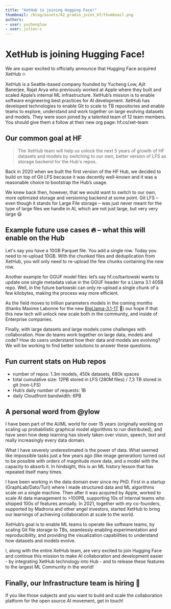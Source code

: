 ```yaml
---
title: "XetHub is joining Hugging Face!"
thumbnail: /blog/assets/42_gradio_joins_hf/thumbnail.png
authors:
- user: yuchenglow
- user: julien-c
---
```


# XetHub is joining Hugging Face!

We are super excited to officially announce that Hugging Face acquired XetHub 🔥

XetHub is a Seattle-based company founded by Yucheng Low, Ajit Banerjee, Rajat Arya who previously worked at Apple where they built and scaled Apple’s internal ML infrastructure. XetHub’s mission is to enable software engineering best practices for AI development. XetHub has developed technologies to enable Git to scale to TB repositories and enable teams to explore, understand and work together on large evolving datasets and models. They were soon joined by a talented team of 12 team members. You should give them a follow at their new org page: hf.co/xet-team

## Our common goal at HF

> The XetHub team will help us unlock the next 5 years of growth of HF datasets and models by switching to our own, better version of LFS as storage backend for the Hub's repos.

Back in 2020 when we built the first version of the HF Hub, we decided to build on top of Git LFS because it was decently well-known and it was a reasonable choice to bootstrap the Hub’s usage.

We knew back then, however, that we would want to switch to our own, more optimized storage and versioning backend at some point. Git LFS – even though it stands for Large File storage – was just never meant for the type of large files we handle in AI, which are not just large, but very very large 😃

## Example future use cases 🔥 – what this will enable on the Hub

Let's say you have a 10GB Parquet file. You add a single row. Today you need to re-upload 10GB. With the chunked files and deduplication from XetHub, you will only need to re-upload the few chunks containing the new row.

Another example for GGUF model files: let’s say hf.co/bartowski wants to update one single metadata value in the GGUF header for a Llama 3.1 405B repo. Well, in the future bartowski can only re-upload a single chunk of a few kilobytes, making the process way more efficient.

As the field moves to trillion parameters models in the coming months (thanks Maxime Labonne for the new <a href="https://huggingface.co/mlabonne/BigLlama-3.1-1T-Instruct">BigLlama-3.1-1T</a> 🤯) our hope if that this new tech will unlock new scale both in the community, and inside of Enterprise companies.

Finally, with large datasets and large models come challenges with collaboration. How do teams work together on large data, models and code? How do users understand how their data and models are evolving? We will be working to find better solutions to answer these questions.

## Fun current stats on Hub repos

- number of repos: 1.3m models, 450k datasets, 680k spaces
- total cumulative size: 12PB stored in LFS (280M files) / 7,3 TB stored in git (non-LFS)
- Hub’s daily number of requests: 1B
- daily Cloudfront bandwidth: 6PB

## A personal word from @ylow

<!-- <i’ll insert a pic of yucheng (hf profile)> -->

I have been part of the AI/ML world for over 15 years (originally working on scaling up probabilistic graphical model algorithms to run distributed), and have seen how deep learning has slowly taken over vision, speech, text and really increasingly every data domain. 

What I have severely underestimated is the power of data. What seemed like impossible tasks just a few years ago (like image generation) turned out to be possible with orders of magnitude more data, and a model with the capacity to absorb it. In hindsight, this is an ML history lesson that has repeated itself many times.

I have been working in the data domain ever since my PhD. First in a startup (GraphLab/Dato/Turi) where I made structured data and ML algorithms scale on a single machine. Then after it was acquired by Apple, worked to scale AI data management to >100PB, supporting 10s of internal teams who shipped 100s of features annually. In 2021, together with my co-founders, supported by Madrona and other angel investors, started XetHub to bring our learnings of achieving collaboration at scale to the world.

XetHub’s goal is to enable ML teams to operate like software teams, by scaling Git file storage to TBs, seamlessly enabling experimentation and reproducibility, and providing the visualization capabilities to understand how datasets and models evolve. 

I, along with the entire XetHub team, are very excited to join Hugging Face and continue this mission to make AI collaboration and development easier - by integrating XetHub technology into Hub - and to release these features to the largest ML Community in the world!

## Finally, our Infrastructure team is hiring 👯

If you like those subjects and you want to build and scale the collaboration platform for the open source AI movement, get in touch!

